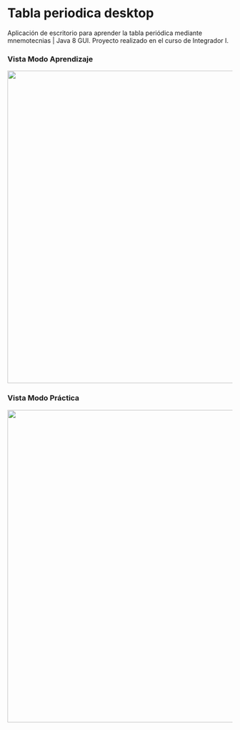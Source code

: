 # Tabla periodica desktop
Aplicación de escritorio para aprender la tabla periódica mediante mnemotecnias | Java 8 GUI.
Proyecto realizado en el curso de Integrador I.

### Vista Modo Aprendizaje
<img src="https://i.postimg.cc/nV0WYF1g/modo-aprendizaje.jpg" width="700"/>
                                                                     
### Vista Modo Práctica
<img src="https://i.postimg.cc/X7gwmLJz/modo-practica.jpg" width="700"/>
